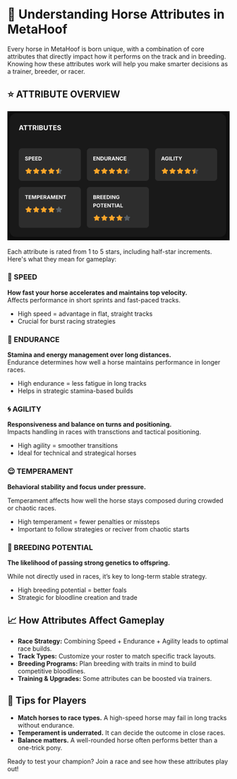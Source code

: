 
# 🐎 Understanding Horse Attributes in MetaHoof

Every horse in MetaHoof is born unique, with a combination of core attributes that directly impact how it performs on the track and in breeding. Knowing how these attributes work will help you make smarter decisions as a trainer, breeder, or racer.


## ⭐ ATTRIBUTE OVERVIEW

![](./images/horse-attributes.png)

Each attribute is rated from 1 to 5 stars, including half-star increments. Here's what they mean for gameplay:

### 🏃 SPEED
**How fast your horse accelerates and maintains top velocity.**  
Affects performance in short sprints and fast-paced tracks.

- High speed = advantage in flat, straight tracks
- Crucial for burst racing strategies

### 💪 ENDURANCE
**Stamina and energy management over long distances.**  
Endurance determines how well a horse maintains performance in longer races.

- High endurance = less fatigue in long tracks
- Helps in strategic stamina-based builds

### 🌀 AGILITY
**Responsiveness and balance on turns and positioning.**  
Impacts handling in races with transctions and tactical positioning.

- High agility = smoother transitions
- Ideal for technical and strategical horses

### 😌 TEMPERAMENT

**Behavioral stability and focus under pressure.**  

Temperament affects how well the horse stays composed during crowded or chaotic races.

- High temperament = fewer penalties or missteps
- Important to follow strategies or reciver from chaotic starts

### 🌱 BREEDING POTENTIAL

**The likelihood of passing strong genetics to offspring.**  

While not directly used in races, it’s key to long-term stable strategy.

- High breeding potential = better foals
- Strategic for bloodline creation and trade


## 📈 How Attributes Affect Gameplay

- **Race Strategy:** Combining Speed + Endurance + Agility leads to optimal race builds.
- **Track Types:** Customize your roster to match specific track layouts.
- **Breeding Programs:** Plan breeding with traits in mind to build competitive bloodlines.
- **Training & Upgrades:** Some attributes can be boosted via trainers.


## 🔎 Tips for Players

- **Match horses to race types.** A high-speed horse may fail in long tracks without endurance.
- **Temperament is underrated.** It can decide the outcome in close races.
- **Balance matters.** A well-rounded horse often performs better than a one-trick pony.

Ready to test your champion? Join a race and see how these attributes play out!